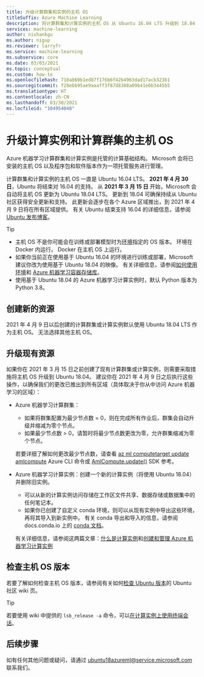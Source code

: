 ```yaml
---
title: 升级计算群集和实例的主机 OS
titleSuffix: Azure Machine Learning
description: 将计算群集和计算实例的主机 OS 从 Ubuntu 16.04 LTS 升级到 18.04 LTS。
services: machine-learning
author: nishankgu
ms.author: nigup
ms.reviewer: larryfr
ms.service: machine-learning
ms.subservice: core
ms.date: 03/03/2021
ms.topic: conceptual
ms.custom: how-to
ms.openlocfilehash: 710a860b1ed87f176b6f42b4963dad17acb323b1
ms.sourcegitcommit: f28ebb95ae9aaaff3f87d8388a09b41e0b3445b5
ms.translationtype: HT
ms.contentlocale: zh-CN
ms.lasthandoff: 03/30/2021
ms.locfileid: "104954048"
---
```

# <a name="upgrade-compute-instance-and-compute-cluster-host-os"></a>升级计算实例和计算群集的主机 OS

Azure 机器学习计算群集和计算实例是托管的计算基础结构。 Microsoft 会将已安装的主机 OS 以及程序包和软件版本作为一项托管服务进行管理。

计算群集和计算实例的主机 OS 一直是 Ubuntu 16.04 LTS。 **2021 年 4 月 30 日**，Ubuntu 将结束对 16.04 的支持。 从 __2021 年 3 月 15 日__ 开始，Microsoft 会自动将主机 OS 更新为 Ubuntu 18.04 LTS。 更新到 18.04 可确保持续从 Ubuntu 社区获得安全更新和支持。 此更新会逐步在各个 Azure 区域推出，到 2021 年 4 月 9 日将在所有区域提供。 有关 Ubuntu 结束支持 16.04 的详细信息，请参阅 [Ubuntu 发布博客](https://wiki.ubuntu.com/Releases)。

> [!TIP]
> * 主机 OS 不是你可能会在训练或部署模型时为[环境](how-to-use-environments.md)指定的 OS 版本。 环境在 Docker 内运行。 Docker 在主机 OS 上运行。
> * 如果你当前正在使用基于 Ubuntu 16.04 的环境进行训练或部署，Microsoft 建议你改为使用基于 Ubuntu 18.04 的映像。 有关详细信息，请参阅[如何使用环境](how-to-use-environments.md)和 [Azure 机器学习容器存储库](https://github.com/Azure/AzureML-Containers/tree/master/base)。
> * 使用基于 Ubuntu 18.04 的 Azure 机器学习计算实例时，默认 Python 版本为 Python 3.8。
## <a name="creating-new-resources"></a>创建新的资源

2021 年 4 月 9 日以后创建的计算群集或计算实例默认使用 Ubuntu 18.04 LTS 作为主机 OS。 无法选择其他主机 OS。

## <a name="upgrade-existing-resources"></a>升级现有资源

如果你在 2021 年 3 月 15 日之前创建了现有计算群集或计算实例，则需要采取措施将主机 OS 升级到 Ubuntu 18.04。 建议你在 2021 年 4 月 9 日之后执行这些操作，以确保我们的更改已推出到所有区域（具体取决于你从中访问 Azure 机器学习的区域）：

* Azure 机器学习计算群集：

    * 如果将群集配置为最少节点数 = 0，则在完成所有作业后，群集会自动升级并缩减为零个节点。
    * 如果最少节点数 > 0，请暂时将最少节点数更改为零，允许群集缩减为零个节点。

    若要详细了解如何更改最少节点数，请查看 [az ml computetarget update amlcompute](https://docs.microsoft.com/cli/azure/ext/azure-cli-ml/ml/computetarget/update#ext_azure_cli_ml_az_ml_computetarget_update_amlcompute) Azure CLI 命令或 [AmlCompute.update()](https://docs.microsoft.com/python/api/azureml-core/azureml.core.compute.amlcompute.amlcompute#update-min-nodes-none--max-nodes-none--idle-seconds-before-scaledown-none-) SDK 参考。

* Azure 机器学习计算实例：创建一个新的计算实例（将使用 Ubuntu 18.04）并删除旧实例。

    * 可以从新的计算实例访问存储在工作区文件共享、数据存储或数据集中的任何笔记本。
    * 如果你已创建了自定义 conda 环境，则可以从现有实例中导出这些环境，再将其导入到新实例中。 有关 conda 导出和导入的信息，请参阅 docs.conda.io 上的 [conda 文档](https://docs.conda.io/)。

    有关详细信息，请参阅这两篇文章：[什么是计算实例](concept-compute-instance.md)和[创建和管理 Azure 机器学习计算实例](how-to-create-manage-compute-instance.md)

## <a name="check-host-os-version"></a>检查主机 OS 版本

若要了解如何检查主机 OS 版本，请参阅有关如何[检查 Ubuntu 版本](https://help.ubuntu.com/community/CheckingYourUbuntuVersion)的 Ubuntu 社区 wiki 页。

> [!TIP]
> 若要使用 wiki 中提供的 `lsb_release -a` 命令，可以[在计算实例上使用终端会话](how-to-access-terminal.md)。
## <a name="next-steps"></a>后续步骤

如有任何其他问题或疑问，请通过 [ubuntu18azureml@service.microsoft.com](mailto:ubuntu18azureml@service.microsoft.com) 联系我们。
